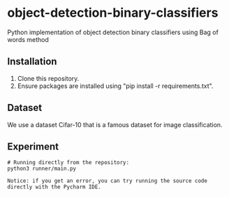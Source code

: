 # object-detection-binary-classifiers

Python implementation of object detection binary classifiers using Bag of words method

## Installation

1. Clone this repository.
2. Ensure packages are installed using "pip install -r requirements.txt".

## Dataset

We use a dataset Cifar-10 that is a famous dataset for image classification.

## Experiment

```shell
# Running directly from the repository:
python3 runner/main.py

Notice: if you get an error, you can try running the source code directly with the Pycharm IDE.
```